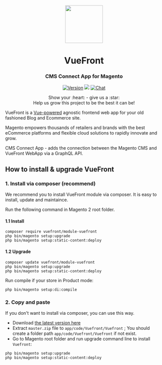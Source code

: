 <p align="center">
  <br>
  <a href="https://vuefront.com">
    <img src="https://vuefront.com/logo.png" width="120"/>
  </a>
</p>
<h1 align="center">VueFront</h1>
<h3 align="center">CMS Connect App for Magento
</h3>

<p align="center">
  <a href="https://github.com/vuefront/vuefront"><img src="https://img.shields.io/badge/price-FREE-0098f7.svg" alt="Version"></a>
   <a href="https://packagist.org/packages/vuefront/module-vuefront"><img src="https://poser.pugx.org/vuefront/module-vuefront/v/stable" /></a>
  <a href="https://discord.gg/C9vcTCQ"><img src="https://img.shields.io/badge/chat-on%20discord-7289da.svg" alt="Chat"></a>
</p>

<p align="center">
Show your :heart: - give us a :star: <br/> 
Help us grow this project to be the best it can be!
  </p>

VueFront is a <a href="//vuejs.org">Vue-powered</a> agnostic frontend web app for your old fashioned Blog and Ecommerce site. 

Magento empowers thousands of retailers and brands with the best eCommerce platforms and flexible cloud solutions to rapidly innovate and grow.

CMS Connect App - adds the connection between the Magento CMS and VueFront WebApp via a GraphQL API.


## How to install & upgrade VueFront

### 1. Install via composer (recommend)

We recommend you to install VueFront module via composer. It is easy to install, update and maintaince.

Run the following command in Magento 2 root folder.

#### 1.1 Install

```
composer require vuefront/module-vuefront
php bin/magento setup:upgrade
php bin/magento setup:static-content:deploy
```

#### 1.2 Upgrade

```
composer update vuefront/module-vuefront
php bin/magento setup:upgrade
php bin/magento setup:static-content:deploy
```

Run compile if your store in Product mode:

```
php bin/magento setup:di:compile
```

### 2. Copy and paste

If you don't want to install via composer, you can use this way. 

- Download [the latest version here](https://github.com/vuefront/vuefront/archive/master.zip) 
- Extract `master.zip` file to `app/code/Vuefront/Vuefront` ; You should create a folder path `app/code/Vuefront/Vuefront` if not exist.
- Go to Magento root folder and run upgrade command line to install `Vuefront`:

```
php bin/magento setup:upgrade
php bin/magento setup:static-content:deploy
```
